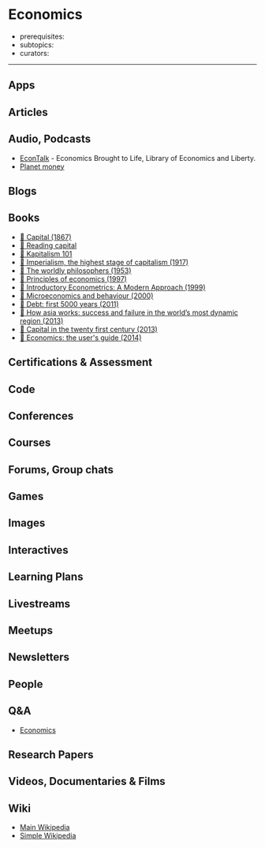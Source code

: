 # Economics

- prerequisites:
- subtopics:
- curators:

------

## Apps

## Articles

## Audio, Podcasts

- [EconTalk](https://overcast.fm/itunes135066958/econtalk) - Economics Brought to Life, Library of Economics and Liberty.
- [Planet money](http://www.npr.org/sections/money/)

## Blogs

## Books
- [📕 Capital (1867)](http://www.goodreads.com/book/show/325785.Capital_Vol_1)
- [📕 Reading capital](http://davidharvey.org/reading-capital/)
- [📖 Kapitalism 101](https://kapitalism101.wordpress.com/)
- [📕 Imperialism, the highest stage of capitalism (1917)](http://www.goodreads.com/book/show/179609.Imperialism)
- [📕 The worldly philosophers (1953)](http://www.goodreads.com/book/show/82120.The_Worldly_Philosophers)
- [📕 Principles of economics (1997)](http://www.goodreads.com/book/show/1753460.Principles_of_Economics)
- [📕 Introductory Econometrics: A Modern Approach (1999)](https://www.goodreads.com/book/show/390475.Introductory_Econometrics)
- [📕 Microeconomics and behaviour (2000)](http://www.goodreads.com/book/show/5986495-microeconomics-and-behavior)
- [📕 Debt: first 5000 years (2011)](http://www.goodreads.com/book/show/6617037-debt)
- [📕 How asia works: success and failure in the world’s most dynamic region (2013)](http://www.goodreads.com/book/show/16144575-how-asia-works)
- [📕 Capital in the twenty first century (2013)](http://www.goodreads.com/book/show/18736925-capital-in-the-twenty-first-century)
- [📕 Economics: the user's guide (2014)](https://www.goodreads.com/book/show/20613671-economics)


## Certifications & Assessment

## Code

## Conferences

## Courses

## Forums, Group chats

## Games

## Images

## Interactives

## Learning Plans

## Livestreams

## Meetups

## Newsletters

## People

## Q&A

- [Economics](https://www.quora.com/topic/Economics)

## Research Papers

## Videos, Documentaries & Films

## Wiki

- [Main Wikipedia](https://en.wikipedia.org/wiki/Economics)
- [Simple Wikipedia](https://simple.wikipedia.org/wiki/Economics)
